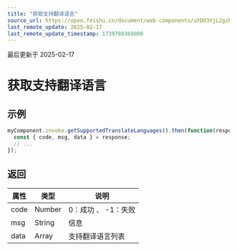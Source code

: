 ```yaml
---
title: "获取支持翻译语言"
source_url: https://open.feishu.cn/document/web-components/uYDO3YjL2gzN24iN3cjN/old-docs-component/old-invoke-api/old-get-support-translate-languages
last_remote_update: 2025-02-17
last_remote_update_timestamp: 1739789368000
---
```

最后更新于 2025-02-17

# 获取支持翻译语言
## 示例
```js
myComponent.invoke.getSupportedTranslateLanguages().then(function(response) {
  const { code, msg, data } = response;
  // ...
});
```

## 返回
|属性|	类型|	说明|
| ---|----- | ------- | 
|code|	Number |	0：成功 、 -1：失败 |
|msg|	String |	信息 |
|data|Array|支持翻译语言列表|
